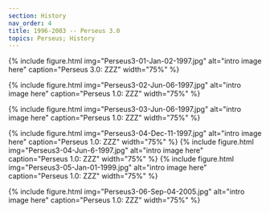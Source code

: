 ```yaml
---
section: History
nav_order: 4
title: 1996-2003 -- Perseus 3.0 
topics: Perseus; History
---
```



{% include figure.html img="Perseus3-01-Jan-02-1997.jpg" alt="intro image here" caption="Perseus 3.0: ZZZ" width="75%" %}

{% include figure.html img="Perseus3-02-Jun-06-1997.jpg" alt="intro image here" caption="Perseus 1.0: ZZZ" width="75%" %}

{% include figure.html img="Perseus3-03-Jun-06-1997.jpg" alt="intro image here" caption="Perseus 1.0: ZZZ" width="75%" %}

{% include figure.html img="Perseus3-04-Dec-11-1997.jpg" alt="intro image here" caption="Perseus 1.0: ZZZ" width="75%" %}
{% include figure.html img="Perseus3-04-Jun-6-1997.jpg" alt="intro image here" caption="Perseus 1.0: ZZZ" width="75%" %}
{% include figure.html img="Perseus3-05-Jan-01-1999.jpg" alt="intro image here" caption="Perseus 1.0: ZZZ" width="75%" %}

{% include figure.html img="Perseus3-06-Sep-04-2005.jpg" alt="intro image here" caption="Perseus 1.0: ZZZ" width="75%" %}



